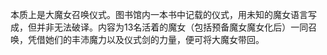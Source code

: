 本质上是大魔女召唤仪式。图书馆内一本书中记载的仪式，用未知的魔女语言写成，但并非无法破译。内容为13名活着的魔女（包括预备魔女魔女化后）一同召唤，凭借她们的丰沛魔力以及仪式剑的力量，便可将大魔女带回。